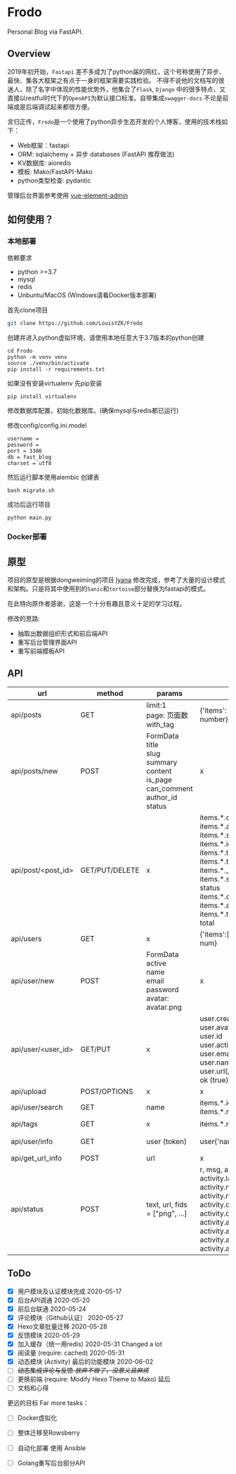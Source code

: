 # Frodo
Personal Blog via FastAPI.
## Overview
2019年初开始，`Fastapi` 差不多成为了python届的网红，这个号称使用了异步、最快、集各大框架之有点于一身的框架需要实践检验。 不得不说他的文档写的很迷人，除了名字中体现的性能优势外，他集合了`Flask`, `Django` 中的很多特点，又直接以restful时代下的`OpenAPI`为默认接口标准。自带集成`swagger-docs` 不论是前端或是后端调试起来都很方便。

言归正传，`Frodo`是一个使用了python异步生态开发的个人博客，使用的技术栈如下：
- Web框架：fastapi
- ORM: sqlalchemy + 异步 databases (FastAPI 推荐做法)
- KV数据库: aioredis
- 模板: Mako/FastAPI-Mako
- python类型检查: pydantic

管理后台界面参考使用 [vue-element-admin](https://github.com/PanJiaChen/vue-element-admin)

## 如何使用？
### 本地部署
依赖要求
- python >=3.7
- mysql
- redis
- Unbuntu/MacOS (Windows请看Docker版本部署)

首先clone项目
```bash
git clone https://github.com/LouisYZK/Frodo
```
创建并进入python虚拟环境，请使用本地任意大于3.7版本的python创建
```
cd Frodo
python -m venv venv
source ./venv/bin/activate
pip install -r requirements.txt
```
如果没有安装virtualenv 先pip安装
```
pip install virtualenv
```
修改数据库配置，初始化数据库。(确保mysql与redis都已运行)

修改config/config.ini.model
```
username = 
password = 
port = 3306
db = fast_blog
charset = utf8
```
然后运行脚本使用alembic 创建表
```
bash migrate.sh
```
成功后运行项目
```
python main.py
```

### Docker部署

## 原型
项目的原型是根据dongweiming的项目 [lyana](https://github.com/dongweiming/lyanna) 修改完成，参考了大量的设计模式和架构。只是将其中使用到的`Sanic`和`tortoise`部分替换为fastapi的模式。

在此特向原作者感谢，这是一个十分有趣且意义十足的学习过程。

修改的思路:
- 抽取出数据组织形式和前后端API
- 重写后台管理界面API
- 重写前端模板API
  
## API
| url | method | params | response | info|
|  --- | --- | --- | --- | --- |
|  api/posts  |   GET | limit:1<br>page: 页面数 <br> with_tag<br>  |  {'items': [post.*.,], 'total': number}  | 查询Posts<br> 需要登录| 
|  api/posts/new| POST | FormData <br> title <br> slug<br> summary <br> content <br> is_page <br> can_comment <br> author_id <br> status| x| x|
| api/post/<post_id>| GET/PUT/DELETE| x | items.*.created_at <br> items.\*.author_id <br> items.\*.slug <br> items.\*.id <br> items.\*.title <br> items.\*.type <br> items.\*._pageview <br> items.\*.summary <br> status <br> items.\*.can_comment <br> items.\*.author_name <br> items.\*.tags.\* <br> total|需要登录|
| api/users | GET | x | {'items':[user.*.,], 'total': num} | 需要登录|
| api/user/new | POST | FormData <br>active <br> name<br>email <br>password <br> avatar: avatar.png | x | 需要登录|
| api/user/<user_id> | GET/PUT | x | user.created_at <br> user.avatar <br> user.id <br> user.active <br> user.email <br> user.name <br> user.url(/user/3/)<br> ok (true) |需要登录 |
| api/upload| POST/OPTIONS |x | x | na|
| api/user/search | GET | name | items.\*.id <br> items.\*.name | 需要登录|
| api/tags | GET | x | items.*.name |需要登录 |
| api/user/info | GET | user (token)| user{'name', 'avartar'} | 相当于current_user|
| api/get_url_info | POST | url | x | na |
| api/status | POST | text, url, fids = ["png", ...] | r, msg, activity.id, activity.layout, activity.n_comments, activity.n_likes, activity.created_at, activity.can_comment, activity.attachments.\*.layout, activity.attachments.\*.url, activity.attachments.\*.title, activity.attachments.*.size |

## ToDo
- [x] 用户模块及认证模块完成 2020-05-17
- [x] 后台API调通 2020-05-20
- [x] 前后台联通 2020-05-24
- [x] 评论模块（Github认证） 2020-05-27
- [x] Hexo文章批量迁移 2020-05-28
- [x] 反馈模块 2020-05-29
- [x] 加入缓存（统一用redis) 2020-05-31 Changed a lot
- [x] 阅读量 (require: cached) 2020-05-31
- [x] 动态模块 (Activity) 最后的功能模块 2020-06-02
- [ ] ~~动态集成评论与反馈 _放弃不做了，没意义且麻烦_~~
- [ ] 更换前端 (require: Modify Hexo Theme to Mako) 延后
- [ ] 文档和心得 

更远的目标 Far more tasks：
- [ ] Docker虚拟化
- [ ] 整体迁移至Rowsberry
- [ ] 自动化部署 使用 Ansible
- [ ] Golang重写后台部分API
  